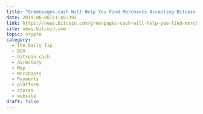 ```yaml
---
title: "Greenpages.cash Will Help You Find Merchants Accepting Bitcoin Cash"
date: 2019-06-06T11:45:39Z
link: https://news.bitcoin.com/greenpages-cash-will-help-you-find-merchants-accepting-bitcoin-cash/?utm_medium=RSS&utm_source=hune
site: news.bitcoin.com
topic: crypto
category:
  - The Daily Tip
  - BCH
  - bitcoin cash
  - directory
  - Map
  - Merchants
  - Payments
  - platform
  - stores
  - website
draft: false
---
```

